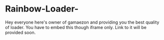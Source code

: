 # Rainbow-Loader-

Hey everyone here's owner of gamaezon and providing you the best quality of loader.
You have to embed this though iframe only. Link to it will be provided soon.
